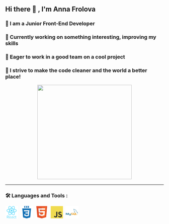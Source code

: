  
 ## Hi there 👋 , I'm Anna Frolova
### 🔭 I am a Junior Front-End Developer 
### 🎯 Currently working on something interesting, improving my skills
### 👯 Eager to work in a good team on a cool project
### 🌱 I strive to make the code cleaner and the world a better place!
<div align="center">
  <img src="https://media.giphy.com/media/3oKIPnAiaMCws8nOsE/giphy.gif" width="300" height="300"/>
</div>

---

### :hammer_and_wrench: Languages and Tools :
<div>

  <img src="https://github.com/devicons/devicon/blob/master/icons/react/react-original-wordmark.svg" title="React" alt="React" width="40" height="40"/>&nbsp;
  <img src="https://github.com/devicons/devicon/blob/master/icons/css3/css3-plain-wordmark.svg"  title="CSS3" alt="CSS" width="40" height="40"/>&nbsp;
  <img src="https://github.com/devicons/devicon/blob/master/icons/html5/html5-original.svg" title="HTML5" alt="HTML" width="40" height="40"/>&nbsp;
  <img src="https://github.com/devicons/devicon/blob/master/icons/javascript/javascript-original.svg" title="JavaScript" alt="JavaScript" width="40" height="40"/>&nbsp;
  <img src="https://github.com/devicons/devicon/blob/master/icons/mysql/mysql-original-wordmark.svg" title="MySQL"  alt="MySQL" width="40" height="40"/>&nbsp;
  
  
</div>

